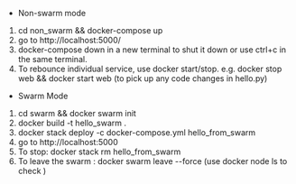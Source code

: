 * Non-swarm mode
1. cd non_swarm && docker-compose up
2. go to http://localhost:5000/
3. docker-compose down in a new terminal to shut it down or use ctrl+c in the same terminal.
4. To rebounce individual service, use docker start/stop.
    e.g. docker stop web && docker start web 
    (to pick up any code changes in hello.py)

* Swarm Mode
1. cd swarm && docker swarm init
2. docker build -t hello_swarm .
3. docker stack deploy -c docker-compose.yml hello_from_swarm
4. go to http://localhost:5000
5. To stop: docker stack rm hello_from_swarm
6. To leave the swarm : docker swarm leave --force (use docker node ls to check )